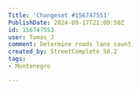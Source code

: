 ```yaml
---
Title: 'Changeset #156747553'
PublishDate: 2024-09-17T21:09:50Z
id: 156747553
user: Tomas_J
comment: Determine roads lane count
created_by: StreetComplete 58.2
tags:
- Montenegro

---
```

